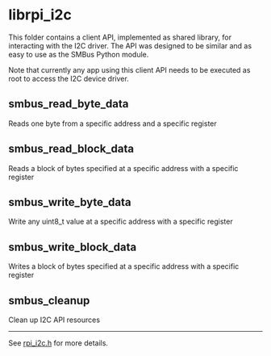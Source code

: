# librpi_i2c

This folder contains a client API, implemented as shared
library, for interacting with the I2C driver.  The API was
designed to be similar and as easy to use as the SMBus Python
module.

Note that currently any app using this client API needs to be
executed as root to access the I2C device driver.

## smbus_read_byte_data

Reads one byte from a specific address and a specific register

## smbus_read_block_data

Reads a block of bytes specified at a specific address with a specific register

## smbus_write_byte_data

Write any uint8_t value at a specific address with a specific register

## smbus_write_block_data

Writes a block of bytes specified at a specific address with a specific register

## smbus_cleanup

Clean up I2C API resources

---
See [rpi_i2c.h](rpi_i2c.h) for more details.
